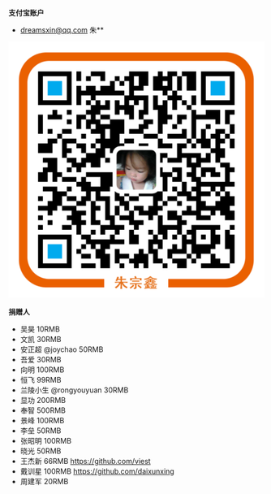 **支付宝账户**
* dreamsxin@qq.com 朱**

![docs/images/alipay.png](docs/images/alipay.png)

**捐赠人**
* 吴昊 10RMB
* 文凯 30RMB
* 安正超 @joychao 50RMB
* 吾爱 30RMB
* 向明 100RMB
* 恒飞 99RMB
* 兰陵小生 @rongyouyuan 30RMB
* 显功 200RMB
* 奉智 500RMB
* 景峰 100RMB
* 李垒 50RMB
* 张昭明 100RMB
* 晓光 50RMB
* 王杰新 66RMB https://github.com/viest
* 戴训星 100RMB https://github.com/daixunxing
* 周建军 20RMB 
